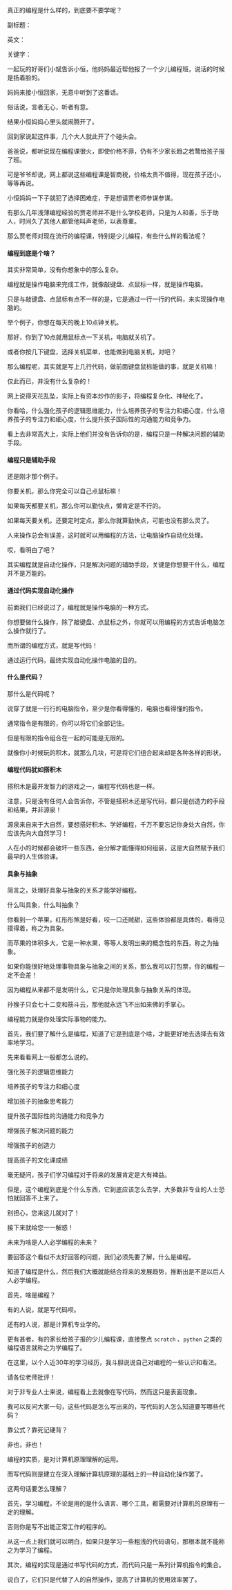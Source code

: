 真正的编程是什么样的，到底要不要学呢？

副标题：

英文：

关键字：



一起玩的好哥们小斌告诉小恒，他妈妈最近帮他报了一个少儿编程班，说话的时候是扬着脸的。

妈妈来接小恒回家，无意中听到了这番话。

俗话说，言者无心，听者有意。

结果小恒妈妈心里头就闹腾开了。



回到家说起这件事，几个大人就此开了个碰头会。

爸爸说，都听说现在编程课很火，即使价格不菲，仍有不少家长趋之若鹜给孩子报了班。

可是爷爷却说，网上都说这些编程课是智商税，价格太贵不值得，现在孩子还小，等等再说。

小恒妈妈一下子就犯了选择困难症，于是想请贾老师参谋参谋。



有那么几年浅薄编程经验的贾老师并不是什么学校老师，只是为人和善，乐于助人，时间久了其他人都管他叫声老师，以表尊重。

那么贾老师对现在流行的编程课，特别是少儿编程，有些什么样的看法呢？





#### 编程到底是个啥？

其实非常简单，没有你想象中的那么复杂。

编程就是操作电脑来完成工作，就像敲键盘、点鼠标一样，就是操作电脑。

只是与敲键盘、点鼠标有点不一样的是，它是通过一行一行的代码，来实现操作电脑的。



举个例子，你想在每天的晚上10点钟关机。

那好，你到了10点就用鼠标点一下关机，电脑就关机了。

或者你按几下键盘，选择关机菜单，也能做到电脑关机，对吧？

那么编程呢，其实就是写上几行代码，做前面键盘鼠标能做的事，就是关机嘛！



仅此而已，并没有什么复杂的！

网上说得天花乱坠，实际上有资本炒作的影子，将编程复杂化、神秘化了。

你看哈，什么强化孩子的逻辑思维能力，什么培养孩子的专注力和细心度，什么培养孩子的专注力和细心度，什么提升孩子国际性的沟通能力和竞争力。

看上去非常高大上，实际上他们并没有告诉你的是，编程只是一种解决问题的辅助手段。



#### 编程只是辅助手段

还是刚才那个例子。

你要关机，那么你完全可以自己点鼠标嘛！

如果每天都要关机，那么你可以勤快点，懒肯定是不行的。

如果每天要关机，还要定时定点，那么你就算勤快点，可能也没有那么灵了。

人来操作总会有误差，这时就可以用编程的方法，让电脑操作自动化处理。

哎，看明白了吧？

其实编程就是自动化操作，只是解决问题的辅助手段，关键是你想要干什么，编程并不是万能的。



#### 通过代码实现自动化操作

前面我们已经说过了，编程就是操作电脑的一种方式。

你想要做什么操作，除了敲键盘、点鼠标之外，你就可以用编程的方式告诉电脑怎么操作就行了。

而所谓的编程方式，就是写代码！

通过运行代码，最终实现自动化操作电脑的目的。



#### 什么是代码？

那什么是代码呢？

说穿了就是一行行的电脑指令，至少是你看得懂的，电脑也看得懂的指令。

通常指令是有限的，你可以将它们全部记住。

但是有限的指令组合在一起的可能是无限的。

就像你小时候玩的积木，就那么几块，可是将它们组合起来却是各种各样的形状。



#### 编程代码犹如搭积木

搭积木是最开发智力的游戏之一，编程写代码也是一样。

注意，只是没有任何人会告诉你，不管是搭积木还是写代码，都只是创造力的手段和结果，并非源泉！

源泉来自来于大自然，要想搭好积木、学好编程，千万不要忘记你身处大自然，你应该先向大自然学习！

人在小的时候都会破坏一些东西，会分解才能懂得如何组装，这是大自然赋予我们最早的人生体验课。



#### 具象与抽象

简言之，处理好具象与抽象的关系才能学好编程。

什么叫具象，什么叫抽象？

你看到一个苹果，红彤彤煞是好看，咬一口还贼甜，这些体验都是具体的，看得见摸得着，称之为具象。

而苹果的体积多大，它是一种水果，等等人发明出来的概念性的东西，称之为抽象。



如果你能很好地处理事物具象与抽象之间的关系，那么我可以打包票，你的编程一定不会差！

因为编程从来都不是发明什么，它只是你处理具象与抽象关系的体现。

孙猴子只会七十二变和筋斗云，那他就永远飞不出如来佛的手掌心。

编程能力就是你处理实际事物的能力。















首先，我们要了解什么是编程，知道了它是到底是个啥，才能更好地去选择去有效率地学习。







先来看看网上一般都怎么说的。

强化孩子的逻辑思维能力

培养孩子的专注力和细心度

增加孩子的抽象思考能力

提升孩子国际性的沟通能力和竞争力

增强孩子解决问题的能力

增强孩子的创造力

提高孩子的文化课成绩







毫无疑问，孩子们学习编程对于将来的发展肯定是大有裨益。

但是，这个编程到底是个什么东西，它到底应该怎么去学，大多数非专业的人士恐怕就回答不上来了。

别担心，您来这儿就对了！

接下来就给您一一解惑！





未来为啥是人人必学编程的未来？

要回答这个看似不太好回答的问题，我们必须先要了解，什么是编程。

知道了编程是什么，然后我们大概就能结合将来的发展趋势，推断出是不是以后人人必学编程。



首先，啥是编程？

有的人说，就是写代码呗。

还有的人说，那是计算机专业学的。

更有甚者，有的家长给孩子报的少儿编程课，直接整点 `scratch` 、`python` 之类的编程语言就称之为学编程了。

在这里，以个人近30年的学习经历，我斗胆说说自己对编程的一些认识和看法。

请各位老师批评！



对于非专业人士来说，编程看上去就像在写代码，然而这只是表面现象。

我可以反问大家一句，这些代码是怎么写出来的，写代码的人怎么知道要写哪些代码？

靠公式？靠死记硬背？

非也，非也！



编程的实质，是对计算机原理理解的运用。

而写代码则是建立在深入理解计算机原理的基础上的一种自动化操作罢了。



这两句话要怎么理解？

首先，学习编程，不论是用的是什么语言、哪个工具，都需要对计算机的原理有一定的理解。

否则你是写不出能正常工作的程序的。

从这一点上我们就可以明白，如果只是学习一些粗浅的代码语句，那根本就不能称之为学习了编程。



其次，编程的实现是通过书写代码的方式，而代码只是一系列计算机指令的集合。

说白了，它们只是代替了人的自然操作，提高了计算机的使用效率罢了。





